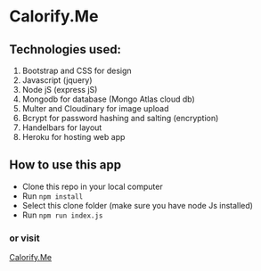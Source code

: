 # Calorify.Me
## Technologies used:
1. Bootstrap and CSS for design
2. Javascript (jquery) 
3. Node jS (express jS)
4. Mongodb for database (Mongo Atlas cloud db)
5. Multer and Cloudinary for image upload
6. Bcrypt for password hashing and salting (encryption)
7. Handelbars for layout
8. Heroku for hosting web app
## How to use this app
* Clone this repo in your local computer
* Run ```npm install```
* Select this clone folder (make sure you have node Js installed)
* Run ```npm run index.js```
### or visit
[Calorify.Me](https://hbs-calorie.herokuapp.com)
